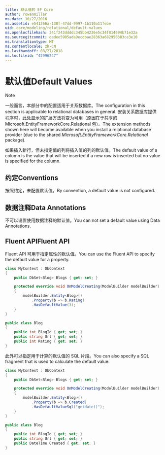 ```yaml
---
title: 默认值的 EF Core
author: rowanmiller
ms.date: 10/27/2016
ms.assetid: e541366a-130f-47dd-9997-1b110a11febe
uid: core/modeling/relational/default-values
ms.openlocfilehash: 341f243ddddc345bb4236e5c34f814694b71e32a
ms.sourcegitcommit: dadee5905ada9ecdbae28363a682950383ce3e10
ms.translationtype: MT
ms.contentlocale: zh-CN
ms.lasthandoff: 08/27/2018
ms.locfileid: "42996247"
---
```

# <a name="default-values"></a><span data-ttu-id="f23cf-102">默认值</span><span class="sxs-lookup"><span data-stu-id="f23cf-102">Default Values</span></span>

> [!NOTE]  
> <span data-ttu-id="f23cf-103">一般而言，本部分中的配置适用于关系数据库。</span><span class="sxs-lookup"><span data-stu-id="f23cf-103">The configuration in this section is applicable to relational databases in general.</span></span> <span data-ttu-id="f23cf-104">安装关系数据库提供程序时，此处显示的扩展方法将变为可用（原因在于共享的 Microsoft.EntityFrameworkCore.Relational 包）。</span><span class="sxs-lookup"><span data-stu-id="f23cf-104">The extension methods shown here will become available when you install a relational database provider (due to the shared *Microsoft.EntityFrameworkCore.Relational* package).</span></span>

<span data-ttu-id="f23cf-105">如果插入新行，但未指定值的列将插入值的列的默认值。</span><span class="sxs-lookup"><span data-stu-id="f23cf-105">The default value of a column is the value that will be inserted if a new row is inserted but no value is specified for the column.</span></span>

## <a name="conventions"></a><span data-ttu-id="f23cf-106">约定</span><span class="sxs-lookup"><span data-stu-id="f23cf-106">Conventions</span></span>

<span data-ttu-id="f23cf-107">按照约定，未配置默认值。</span><span class="sxs-lookup"><span data-stu-id="f23cf-107">By convention, a default value is not configured.</span></span>

## <a name="data-annotations"></a><span data-ttu-id="f23cf-108">数据注释</span><span class="sxs-lookup"><span data-stu-id="f23cf-108">Data Annotations</span></span>

<span data-ttu-id="f23cf-109">不可以设置使用数据注释的默认值。</span><span class="sxs-lookup"><span data-stu-id="f23cf-109">You can not set a default value using Data Annotations.</span></span>

## <a name="fluent-api"></a><span data-ttu-id="f23cf-110">Fluent API</span><span class="sxs-lookup"><span data-stu-id="f23cf-110">Fluent API</span></span>

<span data-ttu-id="f23cf-111">Fluent API 可用于指定属性的默认值。</span><span class="sxs-lookup"><span data-stu-id="f23cf-111">You can use the Fluent API to specify the default value for a property.</span></span>

<!-- [!code-csharp[Main](samples/core/relational/Modeling/FluentAPI/Samples/Relational/DefaultValue.cs?highlight=9)] -->
``` csharp
class MyContext : DbContext
{
    public DbSet<Blog> Blogs { get; set; }

    protected override void OnModelCreating(ModelBuilder modelBuilder)
    {
        modelBuilder.Entity<Blog>()
            .Property(b => b.Rating)
            .HasDefaultValue(3);
    }
}

public class Blog
{
    public int BlogId { get; set; }
    public string Url { get; set; }
    public int Rating { get; set; }
}
```

<span data-ttu-id="f23cf-112">此外可以指定用于计算的默认值的 SQL 片段。</span><span class="sxs-lookup"><span data-stu-id="f23cf-112">You can also specify a SQL fragment that is used to calculate the default value.</span></span>

<!-- [!code-csharp[Main](samples/core/relational/Modeling/FluentAPI/Samples/Relational/DefaultValueSql.cs?highlight=9)] -->
``` csharp
class MyContext : DbContext
{
    public DbSet<Blog> Blogs { get; set; }

    protected override void OnModelCreating(ModelBuilder modelBuilder)
    {
        modelBuilder.Entity<Blog>()
            .Property(b => b.Created)
            .HasDefaultValueSql("getdate()");
    }
}

public class Blog
{
    public int BlogId { get; set; }
    public string Url { get; set; }
    public DateTime Created { get; set; }
}
```
